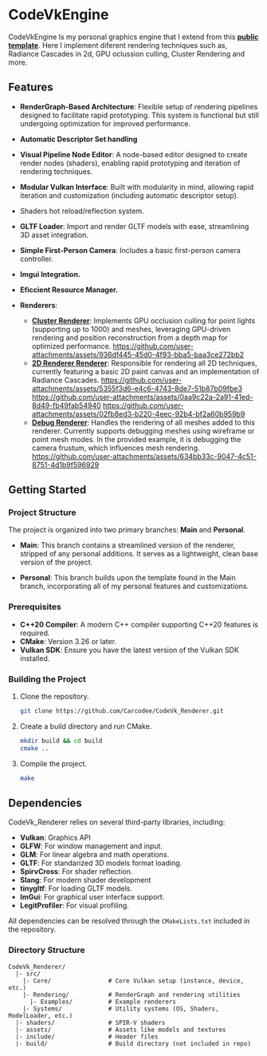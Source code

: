 # CodeVkEngine

CodeVkEngine Is my personal graphics engine that I extend from this [**public template**](https://github.com/Carcodee/Vulkan-Renderer-Template). Here I implement diferent rendering techniques such as, Radiance Cascades in 2d, GPU oclussion culling, Cluster Rendering and more.

## Features

- **RenderGraph-Based Architecture**: Flexible setup of rendering pipelines designed to facilitate rapid prototyping. This system is functional but still undergoing optimization for improved performance.

- **Automatic Descriptor Set handling**

- **Visual Pipeline Node Editor**: A node-based editor designed to create render nodes (shaders), enabling rapid prototyping and iteration of rendering techniques.

- **Modular Vulkan Interface**: Built with modularity in mind, allowing rapid iteration and customization (including automatic descriptor setup).
  
- Shaders hot reload/reflection system.

- **GLTF Loader**: Import and render GLTF models with ease, streamlining 3D asset integration.

- **Simple First-Person Camera**: Includes a basic first-person camera controller.
  
- **Imgui Integration.**

- **Eficcient Resource Manager.**


- **Renderers**:
  - [**Cluster Renderer**](https://github.com/Carcodee/CodeVk_Renderer/blob/main/src/Rendering/Renderers/ClusterRenderer.hpp): Implements GPU occlusion culling for point lights (supporting up to 1000) and meshes, leveraging GPU-driven rendering and position reconstruction from a depth map for optimized performance.
https://github.com/user-attachments/assets/936df445-45d0-4f93-bba5-baa3ce272bb2
  - [**2D Renderer Renderer**](https://github.com/Carcodee/CodeVk_Renderer/blob/main/src/Rendering/Renderers/FlatRenderer.hpp): Responsible for rendering all 2D techniques, currently featuring a basic 2D paint canvas and an implementation of Radiance Cascades.
https://github.com/user-attachments/assets/5355f3d6-e4c6-4743-8de7-51b87b09fbe3
https://github.com/user-attachments/assets/0aa9c22a-2a91-41ed-8d49-fb49fab54940
https://github.com/user-attachments/assets/02fb8ed3-b220-4eec-92b4-bf2a60b959b9
  - [**Debug Renderer**](https://github.com/Carcodee/CodeVk_Renderer/blob/main/src/Rendering/Renderers/FlatRenderer.hpp): Handles the rendering of all meshes added to this renderer. Currently supports debugging meshes using wireframe or point mesh modes. In the provided example, it is debugging the camera frustum, which influences mesh rendering.
https://github.com/user-attachments/assets/634bb33c-9047-4c51-8751-4d1b9f596929



## Getting Started

### Project Structure

The project is organized into two primary branches: **Main** and **Personal**.

- **Main**: This branch contains a streamlined version of the renderer, stripped of any personal additions. It serves as a lightweight, clean base version of the project.
  
- **Personal**: This branch builds upon the template found in the Main branch, incorporating all of my personal features and customizations.

### Prerequisites

- **C++20 Compiler**: A modern C++ compiler supporting C++20 features is required.
- **CMake**: Version 3.26 or later.
- **Vulkan SDK**: Ensure you have the latest version of the Vulkan SDK installed.

### Building the Project

1. Clone the repository.
   ```sh
   git clone https://github.com/Carcodee/CodeVk_Renderer.git
   ```
2. Create a build directory and run CMake.
   ```sh
   mkdir build && cd build
   cmake ..
   ```
3. Compile the project.
   ```sh
   make
   ```
   
## Dependencies

CodeVk_Renderer relies on several third-party libraries, including:

- **Vulkan**: Graphics API
- **GLFW**: For window management and input.
- **GLM**: For linear algebra and math operations.
- **GLTF**: For standarized 3D models format loading.
- **SpirvCross**: For shader reflection.
- **Slang**: For modern shader development
- **tinygltf**: For loading GLTF models.
- **ImGui**: For graphical user interface support.
- **LegitProfiler**: For visual profiling.


All dependencies can be resolved through the `CMakeLists.txt` included in the repository.

### Directory Structure

```
CodeVk_Renderer/
  |- src/
    |- Core/                # Core Vulkan setup (instance, device, etc.)
    |- Rendering/           # RenderGraph and rendering utilities
      |- Examples/          # Example renderers
    |- Systems/             # Utility systems (OS, Shaders, ModelLoader, etc.)
  |- shaders/               # SPIR-V shaders
  |- assets/                # Assets like models and textures
  |- include/               # Header files
  |- build/                 # Build directory (not included in repo)
```

